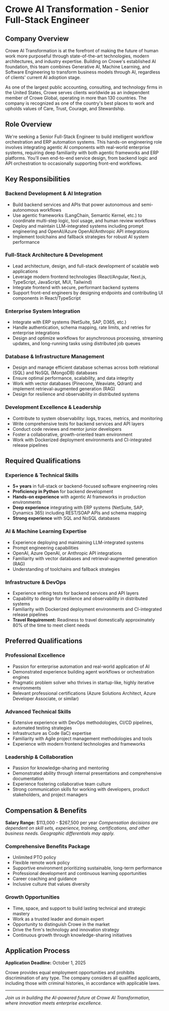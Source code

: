# Crowe AI Transformation - Senior Full-Stack Engineer

## Company Overview

Crowe AI Transformation is at the forefront of making the future of human work more purposeful through state-of-the-art technologies, modern architectures, and industry expertise. Building on Crowe's established AI foundation, this team combines Generative AI, Machine Learning, and Software Engineering to transform business models through AI, regardless of clients' current AI adoption stage.

As one of the largest public accounting, consulting, and technology firms in the United States, Crowe serves clients worldwide as an independent member of Crowe Global, operating in more than 130 countries. The company is recognized as one of the country's best places to work and upholds values of Care, Trust, Courage, and Stewardship.

## Role Overview

We're seeking a Senior Full-Stack Engineer to build intelligent workflow orchestration and ERP automation systems. This hands-on engineering role involves integrating agentic AI components with real-world enterprise systems, requiring deep familiarity with both agentic frameworks and ERP platforms. You'll own end-to-end service design, from backend logic and API orchestration to occasionally supporting front-end workflows.

## Key Responsibilities

### Backend Development & AI Integration

- Build backend services and APIs that power autonomous and semi-autonomous workflows
- Use agentic frameworks (LangChain, Semantic Kernel, etc.) to coordinate multi-step logic, tool usage, and human review workflows
- Deploy and maintain LLM-integrated systems including prompt engineering and OpenAI/Azure OpenAI/Anthropic API integrations
- Implement toolchains and fallback strategies for robust AI system performance

### Full-Stack Architecture & Development

- Lead architecture, design, and full-stack development of scalable web applications
- Leverage modern frontend technologies (React/Angular, Next.js, TypeScript, JavaScript, MUI, Tailwind)
- Integrate frontend with secure, performant backend systems
- Support front-end engineers by designing endpoints and contributing UI components in React/TypeScript

### Enterprise System Integration

- Integrate with ERP systems (NetSuite, SAP, D365, etc.)
- Handle authentication, schema mapping, rate limits, and retries for enterprise integrations
- Design and optimize workflows for asynchronous processing, streaming updates, and long-running tasks using distributed job queues

### Database & Infrastructure Management

- Design and manage efficient database schemas across both relational (SQL) and NoSQL (MongoDB) databases
- Ensure optimal performance, scalability, and data integrity
- Work with vector databases (Pinecone, Weaviate, Qdrant) and implement retrieval-augmented generation (RAG)
- Design for resilience and observability in distributed systems

### Development Excellence & Leadership

- Contribute to system observability: logs, traces, metrics, and monitoring
- Write comprehensive tests for backend services and API layers
- Conduct code reviews and mentor junior developers
- Foster a collaborative, growth-oriented team environment
- Work with Dockerized deployment environments and CI-integrated release pipelines

## Required Qualifications

### Experience & Technical Skills

- **5+ years** in full-stack or backend-focused software engineering roles
- **Proficiency in Python** for backend development
- **Hands-on experience** with agentic AI frameworks in production environments
- **Deep experience** integrating with ERP systems (NetSuite, SAP, Dynamics 365) including REST/SOAP APIs and schema mapping
- **Strong experience** with SQL and NoSQL databases

### AI & Machine Learning Expertise

- Experience deploying and maintaining LLM-integrated systems
- Prompt engineering capabilities
- OpenAI, Azure OpenAI, or Anthropic API integrations
- Familiarity with vector databases and retrieval-augmented generation (RAG)
- Understanding of toolchains and fallback strategies

### Infrastructure & DevOps

- Experience writing tests for backend services and API layers
- Capability to design for resilience and observability in distributed systems
- Familiarity with Dockerized deployment environments and CI-integrated release pipelines
- **Travel Requirement:** Readiness to travel domestically approximately 80% of the time to meet client needs

## Preferred Qualifications

### Professional Excellence

- Passion for enterprise automation and real-world application of AI
- Demonstrated experience building agent workflows or orchestration engines
- Pragmatic problem solver who thrives in startup-like, highly iterative environments
- Relevant professional certifications (Azure Solutions Architect, Azure Developer Associate, or similar)

### Advanced Technical Skills

- Extensive experience with DevOps methodologies, CI/CD pipelines, automated testing strategies
- Infrastructure as Code (IaC) expertise
- Familiarity with Agile project management methodologies and tools
- Experience with modern frontend technologies and frameworks

### Leadership & Collaboration

- Passion for knowledge-sharing and mentoring
- Demonstrated ability through internal presentations and comprehensive documentation
- Experience fostering collaborative team culture
- Strong communication skills for working with developers, product stakeholders, and project managers

## Compensation & Benefits

**Salary Range:** $113,000 - $267,500 per year
_Compensation decisions are dependent on skill sets, experience, training, certifications, and other business needs. Geographic differentials may apply._

### Comprehensive Benefits Package

- Unlimited PTO policy
- Flexible remote work policy
- Supportive environment prioritizing sustainable, long-term performance
- Professional development and continuous learning opportunities
- Career coaching and guidance
- Inclusive culture that values diversity

### Growth Opportunities

- Time, space, and support to build lasting technical and strategic mastery
- Work as a trusted leader and domain expert
- Opportunity to distinguish Crowe in the market
- Drive the firm's technology and innovation strategy
- Continuous growth through knowledge-sharing initiatives

## Application Process

**Application Deadline:** October 1, 2025

Crowe provides equal employment opportunities and prohibits discrimination of any type. The company considers all qualified applicants, including those with criminal histories, in accordance with applicable laws.

---

_Join us in building the AI-powered future at Crowe AI Transformation, where innovation meets enterprise excellence._

